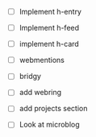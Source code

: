 - [ ] Implement h-entry
- [ ] Implement h-feed
- [ ] implement h-card
- [ ] webmentions
- [ ] bridgy
- [ ] add webring
- [ ] add projects section


- [ ] Look at microblog